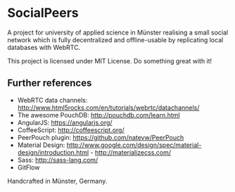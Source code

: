 # SocialPeers
A project for university of applied science in Münster realising a small social network which is fully decentralized and offline-usable by replicating local databases with WebRTC.

This project is licensed under MIT License. Do something great with it!

## Further references
- WebRTC data channels: http://www.html5rocks.com/en/tutorials/webrtc/datachannels/
- The awesome PouchDB: http://pouchdb.com/learn.html
- AngularJS: https://angularjs.org/
- CoffeeScript: http://coffeescript.org/
- PeerPouch plugin: https://github.com/natevw/PeerPouch
- Material Design: http://www.google.com/design/spec/material-design/introduction.html - http://materializecss.com/
- Sass: http://sass-lang.com/
- GitFlow


Handcrafted in Münster, Germany.